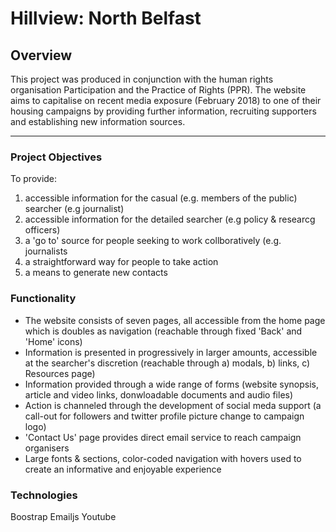 # Hillview: North Belfast


## Overview
This project was produced in conjunction with the human rights organisation
Participation and the Practice of Rights (PPR). The website aims to capitalise
on recent media exposure (February 2018) to one of their housing campaigns
by providing further information, recruiting supporters and establishing 
new information sources.

<hr>

### Project Objectives
To provide: 
<ol>
    <li>accessible information for the casual (e.g. members of the public) 
    searcher (e.g journalist)</li>
    <li>accessible information for the detailed searcher (e.g policy & researcg 
    officers)</li>
    <li>a 'go to' source for people seeking to work collboratively 
    (e.g. journalists</li>
    <li>a straightforward way for people to take action</li>
    <li>a means to generate new contacts</li>
    
</ol>


### Functionality
<ul>
<li>The website consists of seven pages, all accessible from the home page which is
doubles as navigation (reachable through fixed 'Back' and 'Home' icons)</li>

<li>Information is presented in progressively in larger amounts, accessible at the 
searcher's discretion (reachable through a) modals, b) links, c) Resources page)</li>

<li>Information provided through a wide range of forms (website synopsis, article and 
video links, donwloadable documents and audio files)</li>

<li>Action is channeled through the development of social meda support (a call-out
for followers and twitter profile picture change to campaign logo)</li>

<li>'Contact Us' page provides direct email service to reach campaign organisers</li>

<li>Large fonts & sections, color-coded navigation with hovers used to create an 
informative and enjoyable experience</li>
</ul>

### Technologies
Boostrap
Emailjs
Youtube







